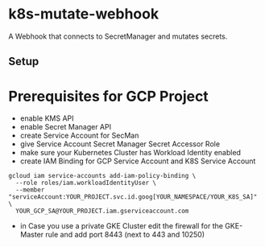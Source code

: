 # k8s-mutate-webhook

A Webhook that connects to SecretManager and mutates secrets.

## Setup

# Prerequisites for GCP Project

- enable KMS API
- enable Secret Manager API
- create Service Account for SecMan
- give Service Account Secret Manager Secret Accessor Role
- make sure your Kubernetes Cluster has Workload Identity enabled
- create IAM Binding for GCP Service Account and K8S Service Account
```
gcloud iam service-accounts add-iam-policy-binding \
  --role roles/iam.workloadIdentityUser \
  --member "serviceAccount:YOUR_PROJECT.svc.id.goog[YOUR_NAMESPACE/YOUR_K8S_SA]" \
  YOUR_GCP_SA@YOUR_PROJECT.iam.gserviceaccount.com
```
- in Case you use a private GKE Cluster edit the firewall for the GKE-Master rule and add port 8443 (next to 443 and 10250)


